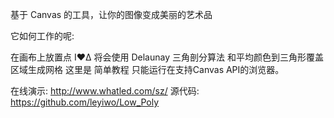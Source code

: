 基于 Canvas 的工具，让你的图像变成美丽的艺术品

它如何工作的呢:

在画布上放置点
I♥∆ 将会使用 Delaunay 三角剖分算法 和平均颜色到三角形覆盖区域生成网格
这里是 简单教程
只能运行在支持Canvas API的浏览器。

在线演示: http://www.whatled.com/sz/
源代码: https://github.com/leyiwo/Low_Poly
